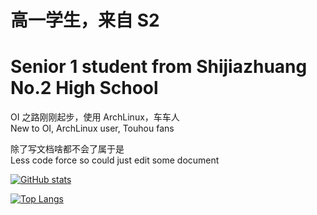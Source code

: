 
# 高一学生，来自 S2
# Senior 1 student from Shijiazhuang No.2 High School

OI 之路刚刚起步，使用 ArchLinux，车车人   
New to OI, ArchLinux user, Touhou fans
   
除了写文档啥都不会了属于是   
Less code force so could just edit some document
   
[![GitHub stats](https://github-readme-stats.vercel.app/api?username=Pinghigh&show_icons=true&theme=onedark&locale=cn)](https://github.com/anuraghazra/github-readme-stats)   
   
[![Top Langs](https://github-readme-stats.vercel.app/api/top-langs/?username=pinghigh&theme=onedark&exclude_repo=pinghigh.github.io)](https://github.com/anuraghazra/github-readme-stats)

